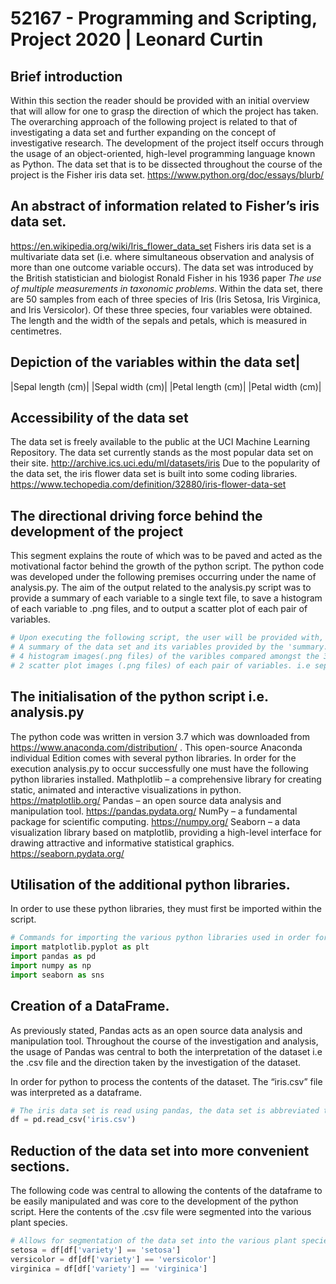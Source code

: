 # 52167 - Programming and Scripting, Project 2020 | Leonard Curtin

## Brief introduction
Within this section the reader should be provided with an initial overview that will allow for one to grasp the direction of which the project has taken.
The overarching approach of the following project is related to that of investigating a data set and further expanding on the concept of investigative research. The development of the project itself occurs through the usage of an object-oriented, high-level programming language known as Python. The data set that is to be dissected throughout the course of the project is the Fisher iris data set.
 https://www.python.org/doc/essays/blurb/

## An abstract of information related to Fisher’s iris data set.
https://en.wikipedia.org/wiki/Iris_flower_data_set
Fishers iris data set is a multivariate data set (i.e. where simultaneous observation and analysis of more than one outcome variable occurs). The data set was introduced by the British statistician and biologist Ronald Fisher in his 1936 paper _The use of multiple measurements in taxonomic problems_.
Within the data set, there are 50 samples from each of three species of Iris (Iris Setosa, Iris Virginica, and Iris Versicolor). Of these three species, four variables were obtained.
The length and the width of the sepals and petals, which is measured in centimetres.

Depiction of the variables within the data set|
---
|Sepal length (cm)|
|Sepal width (cm)|
|Petal length (cm)|
|Petal width (cm)|

## Accessibility of the data set
The data set is freely available to the public at the UCI Machine Learning Repository. The data set currently stands as the most popular data set on their site.
http://archive.ics.uci.edu/ml/datasets/iris
Due to the popularity of the data set, the iris flower data set is built into some coding libraries.
https://www.techopedia.com/definition/32880/iris-flower-data-set

## The directional driving force behind the development of the project
This segment explains the route of which was to be paved and acted as the motivational factor behind the growth of the python script.
The python code was developed under the following premises occurring under the name of analysis.py.
The aim of the output related to the analysis.py script was to provide a summary of each variable to a single text file, to save a histogram of each variable to .png files, and to output a scatter plot of each pair of variables.

``` python
# Upon executing the following script, the user will be provided with,
# A summary of the data set and its variables provided by the 'summary.txt' file.
# 4 histogram images(.png files) of the varibles compared amongst the 3 iris species.
# 2 scatter plot images (.png files) of each pair of variables. i.e sepal length plotted against sepal width and petal length plotted against petal width.
```

## The initialisation of the python script i.e. analysis.py
The python code was written in version 3.7 which was downloaded from https://www.anaconda.com/distribution/ . This open-source Anaconda individual Edition comes with several python libraries.
In order for the execution analysis.py to occur successfully one must have the following python libraries installed.
Mathplotlib – a comprehensive library for creating static, animated and interactive visualizations in python. https://matplotlib.org/
Pandas – an open source data analysis and manipulation tool. https://pandas.pydata.org/
NumPy – a fundamental package for scientific computing. https://numpy.org/
Seaborn – a data visualization library based on matplotlib, providing a high-level interface for drawing attractive and informative statistical graphics. https://seaborn.pydata.org/

## Utilisation of the additional python libraries.
In order to use these python libraries, they must first be imported within the script.
``` python
# Commands for importing the various python libraries used in order for the script to function properly.
import matplotlib.pyplot as plt 
import pandas as pd
import numpy as np
import seaborn as sns
```
## Creation of a DataFrame.
As previously stated, Pandas acts as an open source data analysis and manipulation tool. Throughout the course of the investigation and analysis, the usage of Pandas was central to both the interpretation of the dataset i.e the .csv file and the direction taken by the investigation of the dataset.

In order for python to process the contents of the dataset. The “iris.csv” file was interpreted as a dataframe.
``` python
# The iris data set is read using pandas, the data set is abbreviated to 'df'.
df = pd.read_csv('iris.csv')
```

## Reduction of the data set into more convenient sections.
The following code was central to allowing the contents of the dataframe to be easily manipulated and was core to the development of the python script. Here the contents of the .csv file were segmented into the various plant species.

``` python
# Allows for segmentation of the data set into the various plant species.
setosa = df[df['variety'] == 'setosa']
versicolor = df[df['variety'] == 'versicolor']
virginica = df[df['variety'] == 'virginica']
```

